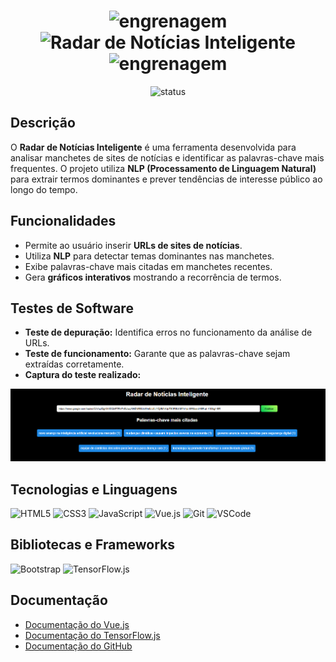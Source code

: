 <div align="center">
  <h1>
    <img src="https://img.shields.io/badge/⚙️-1E5128?style=flat" alt="engrenagem" height="28">
    <img src="https://img.shields.io/badge/RADAR%20DE%20NOTÍCIAS%20INTELIGENTE-1E5128?style=flat&logoColor=white" alt="Radar de Notícias Inteligente" height="28">
    <img src="https://img.shields.io/badge/⚙️-1E5128?style=flat" alt="engrenagem" height="28">
  </h1>
<p>
    <img src="https://img.shields.io/badge/status-concluído-008B8B?style=flat-square" alt="status">
</p>
</div>

## Descrição 
O **Radar de Notícias Inteligente** é uma ferramenta desenvolvida para analisar manchetes de sites de notícias e identificar as palavras-chave mais frequentes. O projeto utiliza **NLP (Processamento de Linguagem Natural)** para extrair termos dominantes e prever tendências de interesse público ao longo do tempo.

## Funcionalidades 
- Permite ao usuário inserir **URLs de sites de notícias**.
- Utiliza **NLP** para detectar temas dominantes nas manchetes.
- Exibe palavras-chave mais citadas em manchetes recentes.
- Gera **gráficos interativos** mostrando a recorrência de termos.

## Testes de Software
- **Teste de depuração:** Identifica erros no funcionamento da análise de URLs.
- **Teste de funcionamento:** Garante que as palavras-chave sejam extraídas corretamente.
- **Captura do teste realizado:**
<img src="./imagem/img1.png" alt="Captura da tela" width="600px">

## Tecnologias e Linguagens  
![HTML5](https://img.shields.io/badge/-HTML5-556B2F?style=flat&logo=html5&logoColor=white)
![CSS3](https://img.shields.io/badge/-CSS3-556B2F?style=flat&logo=css3&logoColor=white)
![JavaScript](https://img.shields.io/badge/-JavaScript-556B2F?style=flat&logo=javascript&logoColor=white)
![Vue.js](https://img.shields.io/badge/-Vue.js-556B2F?style=flat&logo=vue.js&logoColor=white)
![Git](https://img.shields.io/badge/-Git-556B2F?style=flat&logo=git&logoColor=white)
![VSCode](https://img.shields.io/badge/-VS%20Code-556B2F?style=flat&logo=visual-studio-code&logoColor=white)  

## Bibliotecas e Frameworks  
![Bootstrap](https://img.shields.io/badge/-Bootstrap-556B2F?style=flat&logo=bootstrap&logoColor=white)
![TensorFlow.js](https://img.shields.io/badge/-TensorFlow.js-556B2F?style=flat&logo=tensorflow&logoColor=white)  


## Documentação
- [Documentação do Vue.js](https://vuejs.org/)
- [Documentação do TensorFlow.js](https://www.tensorflow.org/js)
- [Documentação do GitHub](https://docs.github.com/)

